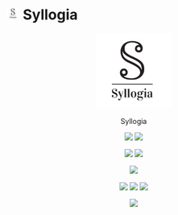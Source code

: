 # <img width=25 src="https://raw.githubusercontent.com/syllogia/syllogia-www/master/assets/syllogia.svg"> Syllogia

<p align=center>
  <a href="https://syllogia.com"><img width=150 src="https://raw.githubusercontent.com/syllogia/syllogia-www/master/assets/syllogia.svg"></a>
</p>

<p align=center>
  Syllogia
</p>

<p align=center>
  <a href="https://github.com/syllogia/syllogia-www"><img src="https://img.shields.io/github/stars/syllogia/syllogia-www?label=git"></a>
  <img src="https://img.shields.io/github/license/syllogia/syllogia-www">
</p>

<p align=center>
  <img src="https://img.shields.io/github/languages/count/syllogia/syllogia-www">
  <img src="https://img.shields.io/github/languages/top/syllogia/syllogia-www">
</p>

<p align=center>
  <img src="https://img.shields.io/github/v/release/syllogia/syllogia-www">
</p>

<p align=center>
  <img src="https://img.shields.io/david/syllogia/syllogia-www">
  <img src="https://img.shields.io/david/dev/syllogia/syllogia-www">
  <img src="https://img.shields.io/snyk/vulnerabilities/github/syllogia/syllogia-www">
</p>

<p align=center>
  <img src="https://img.shields.io/badge/ci-github--actions-yellowgreen">
</p>
